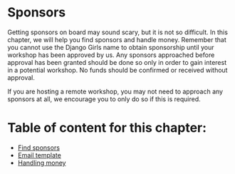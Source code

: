 # Sponsors

Getting sponsors on board may sound scary, but it is not so difficult. In this chapter, we will help you find sponsors and handle money. Remember that you cannot use the Django Girls name to obtain sponsorship until your workshop has been approved by us. Any sponsors approached before approval has been granted should be done so only in order to gain interest in a potential workshop. No funds should be confirmed or received without approval.

If you are hosting a remote workshop, you may not need to approach any sponsors at all, we encourage you to only do so if this is required.

# Table of content for this chapter:

- [Find sponsors](./find_sponsor.md)
- [Email template](./email_template.md)
- [Handling money](./handling_money.md)
